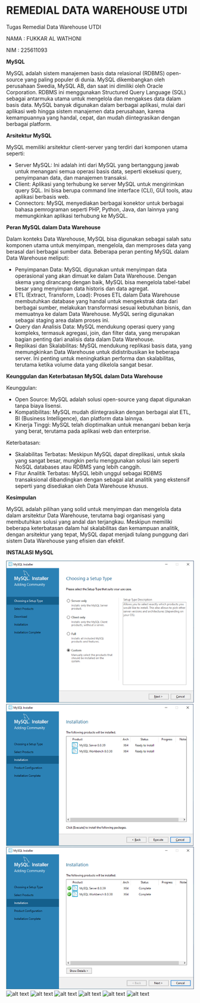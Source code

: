 # REMEDIAL DATA WAREHOUSE UTDI
Tugas Remedial Data Warehouse UTDI

NAMA : FUKKAR AL WATHONI

NIM : 225611093

**MySQL**

MySQL adalah sistem manajemen basis data relasional (RDBMS) open-source yang paling populer di dunia. MySQL dikembangkan oleh perusahaan Swedia, MySQL AB, dan saat ini dimiliki oleh Oracle Corporation. RDBMS ini menggunakan Structured Query Language (SQL) sebagai antarmuka utama untuk mengelola dan mengakses data dalam basis data. MySQL banyak digunakan dalam berbagai aplikasi, mulai dari aplikasi web hingga sistem manajemen data perusahaan, karena kemampuannya yang handal, cepat, dan mudah diintegrasikan dengan berbagai platform.

**Arsitektur MySQL**

MySQL memiliki arsitektur client-server yang terdiri dari komponen utama seperti:

- Server MySQL: Ini adalah inti dari MySQL yang bertanggung jawab untuk menangani semua operasi basis data, seperti eksekusi query, penyimpanan data, dan manajemen transaksi.
- Client: Aplikasi yang terhubung ke server MySQL untuk mengirimkan query SQL. Ini bisa berupa command line interface (CLI), GUI tools, atau aplikasi berbasis web.
- Connectors: MySQL menyediakan berbagai konektor untuk berbagai bahasa pemrograman seperti PHP, Python, Java, dan lainnya yang memungkinkan aplikasi terhubung ke MySQL.

**Peran MySQL dalam Data Warehouse**

Dalam konteks Data Warehouse, MySQL bisa digunakan sebagai salah satu komponen utama untuk menyimpan, mengelola, dan memproses data yang berasal dari berbagai sumber data. Beberapa peran penting MySQL dalam Data Warehouse meliputi:

- Penyimpanan Data: MySQL digunakan untuk menyimpan data operasional yang akan dimuat ke dalam Data Warehouse. Dengan skema yang dirancang dengan baik, MySQL bisa mengelola tabel-tabel besar yang menyimpan data historis dan data agregat.
- ETL (Extract, Transform, Load): Proses ETL dalam Data Warehouse membutuhkan database yang handal untuk mengekstrak data dari berbagai sumber, melakukan transformasi sesuai kebutuhan bisnis, dan memuatnya ke dalam Data Warehouse. MySQL sering digunakan sebagai staging area dalam proses ini.
- Query dan Analisis Data: MySQL mendukung operasi query yang kompleks, termasuk agregasi, join, dan filter data, yang merupakan bagian penting dari analisis data dalam Data Warehouse.
- Replikasi dan Skalabilitas: MySQL mendukung replikasi basis data, yang memungkinkan Data Warehouse untuk didistribusikan ke beberapa server. Ini penting untuk meningkatkan performa dan skalabilitas, terutama ketika volume data yang dikelola sangat besar.

**Keunggulan dan Keterbatasan MySQL dalam Data Warehouse**

Keunggulan:

- Open Source: MySQL adalah solusi open-source yang dapat digunakan tanpa biaya lisensi.
- Kompatibilitas: MySQL mudah diintegrasikan dengan berbagai alat ETL, BI (Business Intelligence), dan platform data lainnya.
- Kinerja Tinggi: MySQL telah dioptimalkan untuk menangani beban kerja yang berat, terutama pada aplikasi web dan enterprise.

Keterbatasan:

- Skalabilitas Terbatas: Meskipun MySQL dapat direplikasi, untuk skala yang sangat besar, mungkin perlu menggunakan solusi lain seperti NoSQL databases atau RDBMS yang lebih canggih.
- Fitur Analitik Terbatas: MySQL lebih unggul sebagai RDBMS transaksional dibandingkan dengan sebagai alat analitik yang ekstensif seperti yang disediakan oleh Data Warehouse khusus.

**Kesimpulan**

MySQL adalah pilihan yang solid untuk menyimpan dan mengelola data dalam arsitektur Data Warehouse, terutama bagi organisasi yang membutuhkan solusi yang andal dan terjangkau. Meskipun memiliki beberapa keterbatasan dalam hal skalabilitas dan kemampuan analitik, dengan arsitektur yang tepat, MySQL dapat menjadi tulang punggung dari sistem Data Warehouse yang efisien dan efektif.

**INSTALASI MySQL**

![alt text](https://github.com/futhon/DWutdi/blob/main/public/Gambar%201.png?raw=true)
![alt text](https://github.com/futhon/DWutdi/blob/main/public/Gambar%202.png?raw=true)
![alt text](https://github.com/futhon/DWutdi/blob/main/public/Gambar%203.png?raw=true)
![alt text](?raw=true)
![alt text](?raw=true)
![alt text](?raw=true)
![alt text](?raw=true)
![alt text](?raw=true)
![alt text](?raw=true)

